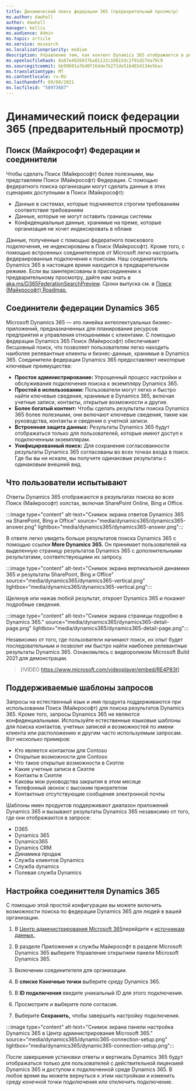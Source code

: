 ```yaml
---
title: Динамический поиск федерации 365 (предварительный просмотр)
ms.author: dawholl
author: dawholl
manager: kellis
ms.audience: Admin
ms.topic: article
ms.service: mssearch
ms.localizationpriority: medium
description: Управление тем, как контент Dynamics 365 отображается в результатах поиска
ms.openlocfilehash: 8a87e4026937ba01132c10815dc2f91d27da79c9
ms.sourcegitcommit: bb99601a7bd0f16dde7b271de516465d134e5bac
ms.translationtype: MT
ms.contentlocale: ru-RU
ms.lasthandoff: 09/08/2021
ms.locfileid: "58973687"
---
```

# <a name="dynamics-365-federation-search-preview"></a>Динамический поиск федерации 365 (предварительный просмотр)

## <a name="microsoft-search-federation-and-connectors"></a>Поиск (Майкрософт) Федерации и соединители

Чтобы сделать Поиск (Майкрософт) более полезными, мы представляем Поиск (Майкрософт) Федерации. С помощью федератного поиска организации могут сделать данные в этих сценариях доступными в Поиск (Майкрософт):

* Данные в системах, которые подчиняются строгим требованиям соответствия требованиям
* Данные, которые не могут оставить границы системы
* Конфиденциальные данные, хранимые на преме, которые организация не хочет индексировать в облаке

Данные, полученные с помощью федератного поискового подключения, не индексированы в Поиск (Майкрософт). Кроме того, с помощью встроенных соединителеров от Microsoft легко настроить федераированные подключения к поискам. Наш соединитатель Dynamics 365 в настоящее время находится в предварительном режиме. Если вы заинтересованы в присоединении к предварительному просмотру, дайте нам знать в [aka.ms/D365FederationSearchPreview](https://aka.ms/D365FederationSearchPreview). Сроки выпуска см. в [Поиск (Майкрософт) Roadmap.](https://www.microsoft.com/microsoft-365/roadmap?filters=Microsoft%20Search)

## <a name="dynamics-365-federation-connector"></a>Соединители федерации Dynamics 365

Microsoft Dynamics 365 — это линейка интеллектуальных бизнес-приложений, предназначенных для планирования ресурсов предприятия и управления отношениями с клиентами. С помощью федерации Dynamics 365 Поиск (Майкрософт) обеспечивает бесшовный поиск, что позволяет пользователям легко находить наиболее релевантные клиенты и бизнес-данные, хранимые в Dynamics 365. Соединители федерации Dynamics 365 предоставляют некоторые ключевые преимущества:

* **Простое администрирование:** Упрощенный процесс настройки и обслуживания подключения поиска к экземпляру Dynamics 365.
* **Простой в использовании:** Пользователи могут легко и быстро найти ключевые сведения, хранимые в Dynamics 365, включая учетные записи, контакты, открытые возможности и другие.
* **Более богатый контент:** Чтобы сделать результаты поиска Dynamics 365 более полезными, они включают ключевые сведения, такие как руководства, контакты и сведения о учетной записи.
* **Встроенная защита данных:** Результаты Dynamics 365 будут отображаться только для пользователей, которые имеют доступ к подключенным экземплярам.
* **Унифицированный поиск:** Для сохранения согласованности результаты Dynamics 365 согласованы во всех точках входа в поиск. Где бы вы ни искали, вы получите одинаковые результаты с одинаковым внешний вид.

## <a name="what-users-experience"></a>Что пользователи испытывают

Ответы Dynamics 365 отображаются в результатах поиска во всех Поиск (Майкрософт) холстах, включая SharePoint Online, Bing и Office.

:::image type="content" alt-text="Снимок экрана ответов Dynamics 365 на SharePoint, Bing и Office" source="media/dynamics365/dynamics365-answer.png" lightbox="media/dynamics365/dynamics365-answer.png":::

В ответе легко увидеть больше результатов поиска Dynamics 365 с помощью ссылки **More Dynamics 365.** Он принимает пользователей на выделенную страницу результатов Dynamics 365 с дополнительными результатами, соответствующими их запросу.

:::image type="content" alt-text="Снимок экрана вертикальной динамики 365 и результаты SharePoint, Bing и Office" source="media/dynamics365/dynamics365-vertical.png" lightbox="media/dynamics365/dynamics365-vertical.png":::

Щелкнув или нажав любой результат, откроет Dynamics 365 и покажет подробные сведения.

:::image type="content" alt-text="Снимок экрана страницы подробно в Dynamics 365." source="media/dynamics365/dynamics365-detail-page.png" lightbox="media/dynamics365/dynamics365-detail-page.png":::

Независимо от того, где пользователи начинают поиск, их опыт будет последовательным и позволит им быстро найти наиболее релевантные результаты Dynamics 365. Ознакомьтесь с видеороликом Microsoft Build 2021 для демонстрации.

> [!VIDEO https://www.microsoft.com/videoplayer/embed/RE4P83t]

## <a name="supported-query-patterns"></a>Поддерживаемые шаблоны запросов

Запросы на естественный язык и имя продукта поддерживаются при использовании Поиск (Майкрософт) для поиска результатов Dynamics 365. Кроме того, запросы Dynamics 365 не являются конфиденциальными. Используйте естественные языковые шаблоны для поиска контактов, учетных записей и возможностей по имени клиента или расположению и другим часто используемым запросам. Вот несколько примеров:

* Кто является контактом для Contoso
* Открытые возможности для Contoso
* Что такое открытые возможности в Сиэтле
* Какие учетные записи в Сиэтле
* Контакты в Сиэтле
* Каковы мои руководства закрытия в этом месяце
* Телефонный звонок с высоким приоритетом
* Контактные отсутствующие сообщения электронной почты

Шаблоны имен продуктов поддерживают диапазон приложений Dynamics 365 и вызывают результаты Dynamics 365 независимо от того, где они отображаются в запросе:

* D365
* Dynamics 365
* Dynamics365
* Dynamics CRM
* Динамика продаж
* Служба клиентов Dynamics
* Служба dynamics
* Полевая служба Dynamics

## <a name="configure-the-dynamics-365-connector"></a>Настройка соединиттеля Dynamics 365

С помощью этой простой конфигурации вы можете включить возможности поиска по федерации Dynamics 365 для людей в вашей организации.

1. В [Центр администрирования Microsoft 365](https://admin.microsoft.com)перейдите к [источникам данных.](https://admin.microsoft.com/Adminportal/Home#/MicrosoftSearch/connectors)

2. В разделе Приложения и службы Майкрософт в разделе Microsoft  Dynamics 365 выберите Управление открытием панели Microsoft Dynamics 365.

3. Включении соединитетеля для организации.

4. В **списке Конечные точки** выберите среду Dynamics 365.

5. В **ID подключения** введите уникальный ID для этого подключения.

6. Просмотрите и выберите поле согласия.

7. Выберите **Сохранить,** чтобы завершить настройку подключения.

:::image type="content" alt-text="Снимок экрана панели настройка Dynamics 365 в Центр администрирования Microsoft 365." source="media/dynamics365/dynamic365-connection-setup.png" lightbox="media/dynamics365/dynamic365-connection-setup.png":::

После завершения установки ответы и вертикаль Dynamics 365 будут отображаться только для пользователей с действительной лицензией Dynamics 365 и доступом к подключенной среде Dynamics 365. В любое время вы можете вернуться к этим настройкам и изменить среду конечной точки подключения или отключить подключение.
